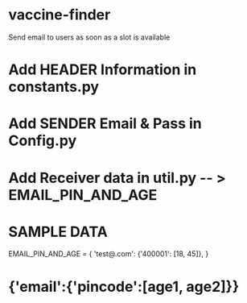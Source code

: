 # vaccine-finder
Send email to users as soon as a slot is available


# Add HEADER Information in constants.py
# Add SENDER Email & Pass in Config.py

# Add Receiver data in util.py -- > EMAIL_PIN_AND_AGE

# SAMPLE DATA
EMAIL_PIN_AND_AGE = {
    'test@.com': {'400001': [18, 45]},
     }
# {'email':{'pincode':[age1, age2]}}
